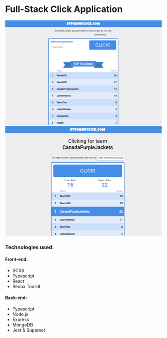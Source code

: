 Full-Stack Click Application
=========================

![home screenshot](./client/app-screenshots/home.png)
![team page screenshot](./client/app-screenshots/team-page.png)

### **Technologies used**:
  #### Front-end:
  - SCSS
  - Typescript
  - React
  - Redux Toolkit
  
  #### Back-end:
  - Typescript
  - Node.js
  - Express
  - MongoDB
  - Jest & Superset
